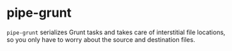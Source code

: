 # pipe-grunt

`pipe-grunt` serializes Grunt tasks and takes care of interstitial file locations, so you only have to worry about the source and destination files.
